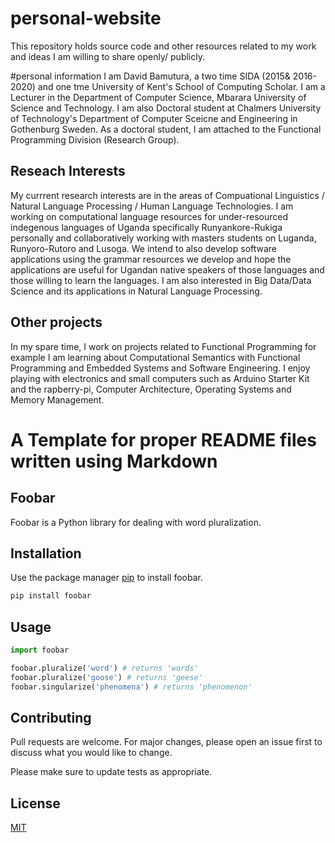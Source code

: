 # **personal-website**

This repository holds source code and other resources related to my work and ideas I am willing to share openly/ publicly.

#personal information
I am David Bamutura, a two time SIDA (2015& 2016-2020) and one tme University of Kent's School of Computing Scholar. I am a Lecturer in the Department of Computer Science, Mbarara University of Science and Technology. I am also  Doctoral student at Chalmers University of Technology's Department of Computer Sceicne and Engineering in Gothenburg Sweden. As a doctoral student, I am attached to the Functional Programming Division (Research Group). 

## **Reseach Interests**
My currrent research interests are in the areas of Compuational Linguistics / Natural Language Processing / Human Language Technologies. I am working on computational language resources for under-resourced indegenous languages of Uganda specifically Runyankore-Rukiga personally and collaboratively working with masters students on Luganda, Runyoro-Rutoro and Lusoga. We intend to also develop software applications using the grammar resources we develop and hope the applications are useful for Ugandan native speakers of those languages and those willing to learn the languages. I am also interested in Big Data/Data Science and its applications in Natural Language Processing. 

## **Other projects**
In my spare time, I work on projects related to Functional Programming for example I am learning about Computational Semantics with Functional Programming and Embedded Systems and Software Engineering. I enjoy playing with electronics and small computers such as Arduino Starter Kit and the rapberry-pi, Computer Architecture, Operating Systems and Memory Management.

# **A Template for proper README files written using Markdown**
## Foobar

Foobar is a Python library for dealing with word pluralization.

## Installation

Use the package manager [pip](https://pip.pypa.io/en/stable/) to install foobar.

```bash
pip install foobar
```

## Usage

```python
import foobar

foobar.pluralize('word') # returns 'words'
foobar.pluralize('goose') # returns 'geese'
foobar.singularize('phenomena') # returns 'phenomenon'
```

## Contributing
Pull requests are welcome. For major changes, please open an issue first to discuss what you would like to change.

Please make sure to update tests as appropriate.

## License
[MIT](https://www.gnu.org/licenses/quick-guide-gplv3.html)

